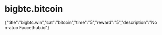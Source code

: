 # bigbtc.bitcoin
{"title":"bigbtc.win","cat":"bitcoin","time":"5","reward":"5","description":"Non-atuo Faucethub.io"}
